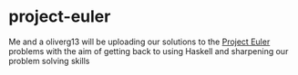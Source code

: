 # project-euler
Me and a oliverg13 will be uploading our solutions to the [Project Euler](https://projecteuler.net/) problems with the aim of getting back to using Haskell and sharpening our problem solving skills
